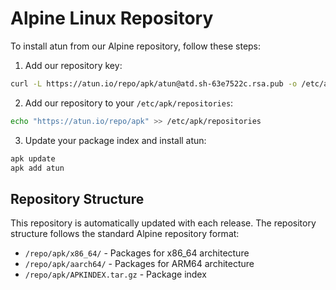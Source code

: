 # Alpine Linux Repository

To install atun from our Alpine repository, follow these steps:

1. Add our repository key:
```sh
curl -L https://atun.io/repo/apk/atun@atd.sh-63e7522c.rsa.pub -o /etc/apk/keys/atun@atd.sh-63e7522c.rsa.pub
```

2. Add our repository to your `/etc/apk/repositories`:
```sh
echo "https://atun.io/repo/apk" >> /etc/apk/repositories
```

3. Update your package index and install atun:
```sh
apk update
apk add atun
```

## Repository Structure

This repository is automatically updated with each release. The repository structure follows the standard Alpine repository format:

- `/repo/apk/x86_64/` - Packages for x86_64 architecture
- `/repo/apk/aarch64/` - Packages for ARM64 architecture
- `/repo/apk/APKINDEX.tar.gz` - Package index
